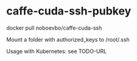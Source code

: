 # caffe-cuda-ssh-pubkey

docker pull noboevbo/caffe-cuda-ssh

Mount a folder with authorized_keys to /root/.ssh

Usage with Kubernetes: see TODO-URL